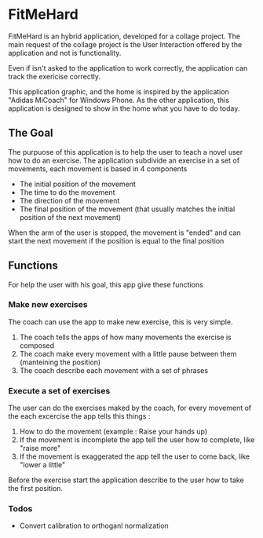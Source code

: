 # FitMeHard

FitMeHard is an hybrid application, developed for a collage project.
The main request of the collage project is the User Interaction offered by the application and not is functionality.

Even if isn't asked to the application to work correctly, the application can track the exericise correctly.

This application graphic, and the home is inspired by the application "Adidas MiCoach" for Windows Phone. As the other application, this application is designed to show in the home what you have to do today.


## The Goal

The purpuose of this application is to help the user to teach a novel user how to do an exercise.
The application subdivide an exercise in a set of movements, each movement is based in 4 components

  - The initial position of the movement
  - The time to do the movement
  - The direction of the movement
  - The final position of the movement (that usually matches the initial position of the next movement)

When the arm of the user is stopped, the movement is "ended" and can start the next movement if the position is equal to the final position


## Functions

For help the user with his goal, this app give these functions

### Make new exercises

The coach can use the app to make new exercise, this is very simple.
1) The coach tells the apps of how many movements the exercise is composed
2) The coach make every movement with a little pause between them (manteining the position)
3) The coach describe each movement with a set of phrases

### Execute a set of exercises

The user can do the exercises maked by the coach, for every movement of the each excercise the app tells this things :
1) How to do the movement (example : Raise your hands up)
2) If the movement is incomplete the app tell the user how to complete, like "raise more"
3) If the movement is exaggerated the app tell the user to come back, like "lower a little"

Before the exercise start the application describe to the user how to take the first position.

### Todos

 - Convert calibration to orthoganl normalization
